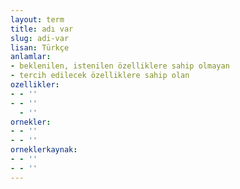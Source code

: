 ```yaml
---
layout: term
title: adı var
slug: adi-var
lisan: Türkçe
anlamlar:
- beklenilen, istenilen özelliklere sahip olmayan
- tercih edilecek özelliklere sahip olan
ozellikler:
- - ''
- - ''
  - ''
ornekler:
- - ''
- - ''
orneklerkaynak:
- - ''
- - ''
---
```


